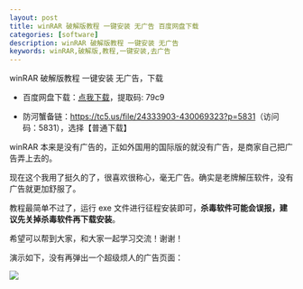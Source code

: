 ```yaml
---
layout: post
title: winRAR 破解版教程 一键安装 无广告 百度网盘下载
categories: [software]
description: winRAR 破解版教程 一键安装 无广告
keywords: winRAR,破解版,教程,一键安装,去广告
---
```


winRAR 破解版教程 一键安装 无广告，下载

- 百度网盘下载：[点我下载](https://pan.baidu.com/s/1tfwSwJdVlxjMqDnb9_zJAQ?pwd=79c9)，提取码: 79c9

- 防河蟹备链：<https://tc5.us/file/24333903-430069323?p=5831>（访问码：5831），选择【普通下载】

winRAR 本来是没有广告的，正如外国用的国际版的就没有广告，是商家自己把广告弄上去的。

现在这个我用了挺久的了，很喜欢很称心，毫无广告。确实是老牌解压软件，没有广告就更加舒服了。

教程最简单不过了，运行 exe 文件进行征程安装即可，**杀毒软件可能会误报，建议先关掉杀毒软件再下载安装**。

希望可以帮到大家，和大家一起学习交流！谢谢！

演示如下，没有再弹出一个超级烦人的广告页面：

![](https://cdn.jsdelivr.net/gh/isanthree/blog-gallery/pic/1944267-20200331015527428-430215496.gif)
